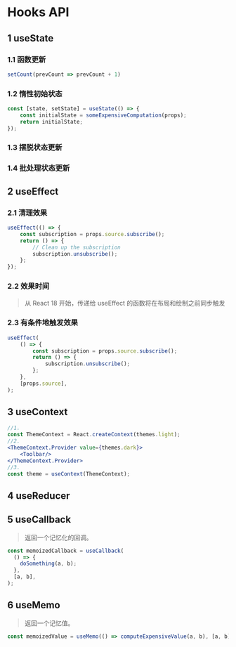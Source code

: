 # Hooks API

## 1 useState

### 1.1 函数更新

```jsx
setCount(prevCount => prevCount + 1)
```

### 1.2 惰性初始状态

```jsx
const [state, setState] = useState(() => {
    const initialState = someExpensiveComputation(props);
    return initialState;
});
```

### 1.3 摆脱状态更新

### 1.4 批处理状态更新

## 2 useEffect

### 2.1 清理效果

```jsx
useEffect(() => {
    const subscription = props.source.subscribe();
    return () => {
        // Clean up the subscription
        subscription.unsubscribe();
    };
});
```

### 2.2 效果时间

> 从 React 18 开始，传递给 useEffect 的函数将在布局和绘制之前同步触发

### 2.3 有条件地触发效果

```jsx
useEffect(
    () => {
        const subscription = props.source.subscribe();
        return () => {
            subscription.unsubscribe();
        };
    },
    [props.source],
);
```

## 3 useContext

```jsx
//1. 
const ThemeContext = React.createContext(themes.light);
//2.
<ThemeContext.Provider value={themes.dark}>
    <Toolbar/>
</ThemeContext.Provider>
//3.
const theme = useContext(ThemeContext);
```
## 4 useReducer
## 5 useCallback
>返回一个记忆化的回调。
```jsx
const memoizedCallback = useCallback(
  () => {
    doSomething(a, b);
  },
  [a, b],
);
```
## 6 useMemo
>返回一个记忆值。
```jsx
const memoizedValue = useMemo(() => computeExpensiveValue(a, b), [a, b]);
```

